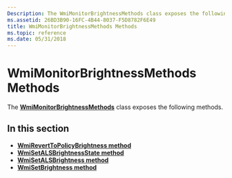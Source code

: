 ```yaml
---
Description: The WmiMonitorBrightnessMethods class exposes the following methods.
ms.assetid: 26BD3B90-16FC-4B44-8037-F5D8782F6E49
title: WmiMonitorBrightnessMethods Methods
ms.topic: reference
ms.date: 05/31/2018
---
```


# WmiMonitorBrightnessMethods Methods

The [**WmiMonitorBrightnessMethods**](wmimonitorbrightnessmethods.md) class exposes the following methods.

## In this section

-   [**WmiRevertToPolicyBrightness method**](wmireverttopolicybrightness-method-in-class-wmimonitorbrightnessmethods.md)
-   [**WmiSetALSBrightnessState method**](https://docs.microsoft.com/windows/desktop/WmiCoreProv/wmisetalsbrightnessstate-method-in-class-wmimonitorbrightnessmethods)
-   [**WmiSetALSBrightness method**](https://docs.microsoft.com/windows/desktop/WmiCoreProv/wmisetalsbrightness-method-in-class-wmimonitorbrightnessmethods)
-   [**WmiSetBrightness method**](wmisetbrightness-method-in-class-wmimonitorbrightnessmethods.md)

 

 



